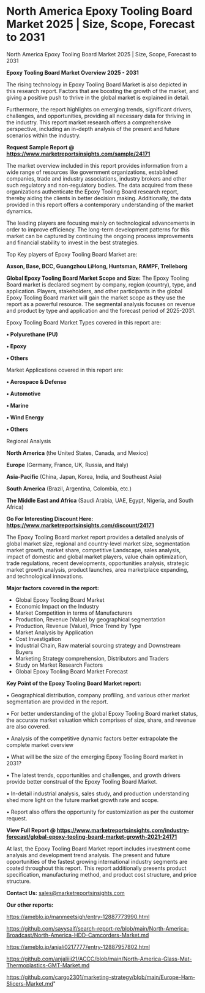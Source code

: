 # North America Epoxy Tooling Board Market 2025 | Size, Scope, Forecast to 2031
North America Epoxy Tooling Board Market 2025 | Size, Scope, Forecast to 2031

<Strong> Epoxy Tooling Board Market Overview 2025 - 2031</strong>

The rising technology in Epoxy Tooling Board Market is also depicted in this research report. Factors that are boosting the growth of the market, and giving a positive push to thrive in the global market is explained in detail.

Furthermore, the report highlights on emerging trends, significant drivers, challenges, and opportunities, providing all necessary data for thriving in the industry. This report market research offers a comprehensive perspective, including an in-depth analysis of the present and future scenarios within the industry.

<strong>Request Sample Report @ <a href=https://www.marketreportsinsights.com/sample/24171>https://www.marketreportsinsights.com/sample/24171</a></strong>

The market overview included in this report provides information from a wide range of resources like government organizations, established companies, trade and industry associations, industry brokers and other such regulatory and non-regulatory bodies. The data acquired from these organizations authenticate the Epoxy Tooling Board research report, thereby aiding the clients in better decision making. Additionally, the data provided in this report offers a contemporary understanding of the market dynamics.

The leading players are focusing mainly on technological advancements in order to improve efficiency. The long-term development patterns for this market can be captured by continuing the ongoing process improvements and financial stability to invest in the best strategies.

Top Key players of Epoxy Tooling Board Market are:

<strong>Axson, Base, BCC, Guangzhou LiHong, Huntsman, RAMPF, Trelleborg</strong>

<strong><b>Global Epoxy Tooling Board Market Scope and Size:</b></strong>
The Epoxy Tooling Board market is declared segment by company, region (country), type, and application. Players, stakeholders, and other participants in the global Epoxy Tooling Board market will gain the market scope as they use the report as a powerful resource. The segmental analysis focuses on revenue and product by type and application and the forecast period of 2025-2031.

Epoxy Tooling Board Market Types covered in this report are:

<strong>• Polyurethane (PU)

• Epoxy

• Others</strong>

Market Applications covered in this report are:

<strong>• Aerospace & Defense

• Automotive

• Marine

• Wind Energy

• Others</strong> 

Regional Analysis

<strong>North America</strong> (the United States, Canada, and Mexico)

<strong>Europe</strong> (Germany, France, UK, Russia, and Italy)

<strong>Asia-Pacific</strong> (China, Japan, Korea, India, and Southeast Asia)

<strong>South America</strong> (Brazil, Argentina, Colombia, etc.)

<strong>The Middle East and Africa</strong> (Saudi Arabia, UAE, Egypt, Nigeria, and South Africa)

<strong>Go For Interesting Discount Here: <a href=https://www.marketreportsinsights.com/discount/24171>https://www.marketreportsinsights.com/discount/24171</a></strong>

The Epoxy Tooling Board market report provides a detailed analysis of global market size, regional and country-level market size, segmentation market growth, market share, competitive Landscape, sales analysis, impact of domestic and global market players, value chain optimization, trade regulations, recent developments, opportunities analysis, strategic market growth analysis, product launches, area marketplace expanding, and technological innovations.

<strong><b>Major factors covered in the report:</b></strong>
<ul>
  <li>Global Epoxy Tooling Board Market </li>
  <li>Economic Impact on the Industry</li>
  <li>Market Competition in terms of Manufacturers</li>
  <li>Production, Revenue (Value) by geographical segmentation</li>
  <li>Production, Revenue (Value), Price Trend by Type</li>
  <li>Market Analysis by Application</li>
  <li>Cost Investigation</li>
  <li>Industrial Chain, Raw material sourcing strategy and Downstream Buyers</li>
  <li>Marketing Strategy comprehension, Distributors and Traders</li>
  <li>Study on Market Research Factors</li>
  <li>Global Epoxy Tooling Board Market Forecast</li>
</ul>

<strong><b>Key Point of the Epoxy Tooling Board Market report:</b></strong>

• Geographical distribution, company profiling, and various other market segmentation are provided in the report.

• For better understanding of the global Epoxy Tooling Board market status, the accurate market valuation which comprises of size, share, and revenue are also covered.

• Analysis of the competitive dynamic factors better extrapolate the complete market overview

• What will be the size of the emerging Epoxy Tooling Board market in 2031?

• The latest trends, opportunities and challenges, and growth drivers provide better construal of the Epoxy Tooling Board Market.

• In-detail industrial analysis, sales study, and production understanding shed more light on the future market growth rate and scope.

• Report also offers the opportunity for customization as per the customer request.

<strong><b>View Full Report @ <a href=https://www.marketreportsinsights.com/industry-forecast/global-epoxy-tooling-board-market-growth-2021-24171>https://www.marketreportsinsights.com/industry-forecast/global-epoxy-tooling-board-market-growth-2021-24171</a></b></strong>


At last, the Epoxy Tooling Board Market report includes investment come analysis and development trend analysis. The present and future opportunities of the fastest growing international industry segments are coated throughout this report. This report additionally presents product specification, manufacturing method, and product cost structure, and price structure.

<strong>Contact Us:</strong>
sales@marketreportsinsights.com

<strong>Our other reports:</strong>

<a href=https://ameblo.jp/manmeetsigh/entry-12887773990.html>https://ameblo.jp/manmeetsigh/entry-12887773990.html</a>

<a href=https://github.com/sayysaif/search-report-re/blob/main/North-America-Broadcast/North-America-HDD-Camcorders-Market.md>https://github.com/sayysaif/search-report-re/blob/main/North-America-Broadcast/North-America-HDD-Camcorders-Market.md</a>

<a href=https://ameblo.jp/anjali0217777/entry-12887957802.html>https://ameblo.jp/anjali0217777/entry-12887957802.html</a>

<a href=https://github.com/anjaliiii21/ACCC/blob/main/North-America-Glass-Mat-Thermoplastics-GMT-Market.md>https://github.com/anjaliiii21/ACCC/blob/main/North-America-Glass-Mat-Thermoplastics-GMT-Market.md</a>

<a href=https://github.com/cargo2301/marketing-strategy/blob/main/Europe-Ham-Slicers-Market.md>https://github.com/cargo2301/marketing-strategy/blob/main/Europe-Ham-Slicers-Market.md</a>"
